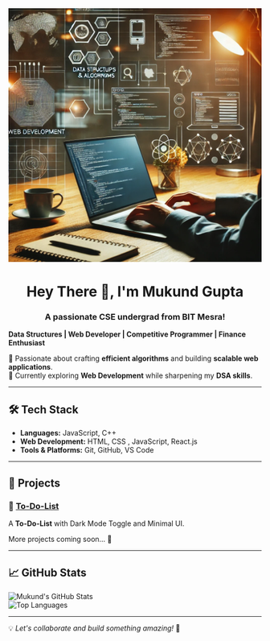 <img src="techpic.webp" alt="Tech Professional Working" width="800"/>

<h1 align="center">Hey There 👋, I'm Mukund Gupta</h1>
<h3 align="center">A passionate CSE undergrad from BIT Mesra!</h3>

**Data Structures | Web Developer | Competitive Programmer | Finance Enthusiast**  

🚀 Passionate about crafting **efficient algorithms** and building **scalable web applications**.  
🎯 Currently exploring **Web Development** while sharpening my **DSA skills**.    

---

## 🛠 Tech Stack

- **Languages:** JavaScript, C++
- **Web Development:** HTML, CSS , JavaScript, React.js 
- **Tools & Platforms:** Git, GitHub, VS Code 

---

## 🚀 Projects

### 🔹 [To-Do-List](https://github.com/mukundgupta72/to-do-list)  
A **To-Do-List** with Dark Mode Toggle and Minimal UI.

More projects coming soon... 🚀  

---

## 📈 GitHub Stats

![Mukund's GitHub Stats](https://github-readme-stats.vercel.app/api?username=mukundgupta72&show_icons=true&theme=radical)  
![Top Languages](https://github-readme-stats.vercel.app/api/top-langs/?username=mukundgupta72&layout=compact&theme=radical)

---

💡 _Let's collaborate and build something amazing!_ 🚀


<!--
## 📫 Connect with Me

- 🔗 [Portfolio (Coming Soon!)](https://yourportfolio.com)  
- 🐦 [Twitter](https://twitter.com/yourhandle)  
- 💼 [LinkedIn](https://linkedin.com/in/yourprofile)  
- 📧 mukundgupta72@gmail.com  
**mukundgupta72/mukundgupta72** is a ✨ _special_ ✨ repository because its `README.md` (this file) appears on your GitHub profile.

Here are some ideas to get you started:

- 🔭 I’m currently working on ...
- 🌱 I’m currently learning ...
- 👯 I’m looking to collaborate on ...
- 🤔 I’m looking for help with ...
- 💬 Ask me about ...
- 📫 How to reach me: ...
- 😄 Pronouns: ...
- ⚡ Fun fact: ...
-->
